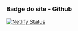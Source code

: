### Badge do site - Github

[![Netlify Status](https://api.netlify.com/api/v1/badges/0a898703-4ad3-44b4-bae7-8610b409d9df/deploy-status)](https://app.netlify.com/sites/react-unifacef-danilo/deploys)
